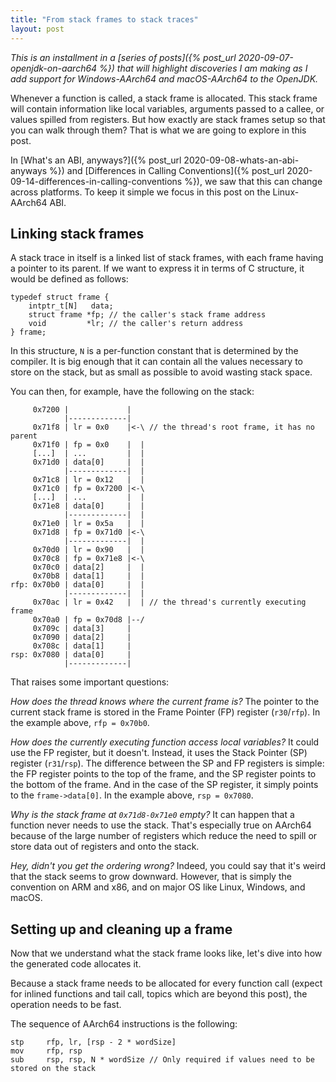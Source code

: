 ```yaml
---
title: "From stack frames to stack traces"
layout: post
---
```


_This is an installment in a [series of posts]({% post_url 2020-09-07-openjdk-on-aarch64 %}) that will highlight discoveries I am making as I add support for Windows-AArch64 and macOS-AArch64 to the OpenJDK._

Whenever a function is called, a stack frame is allocated. This stack frame will contain information like local variables, arguments passed to a callee, or values spilled from registers. But how exactly are stack frames setup so that you can walk through them? That is what we are going to explore in this post.

In [What's an ABI, anyways?]({% post_url 2020-09-08-whats-an-abi-anyways %}) and [Differences in Calling Conventions]({% post_url 2020-09-14-differences-in-calling-conventions %}), we saw that this can change across platforms. To keep it simple we focus in this post on the Linux-AArch64 ABI.

## Linking stack frames

A stack trace in itself is a linked list of stack frames, with each frame having a pointer to its parent. If we want to express it in terms of C structure, it would be defined as follows:

```
typedef struct frame { 
    intptr_t[N]   data;
    struct frame *fp; // the caller's stack frame address
    void         *lr; // the caller's return address
} frame;
```

In this structure, `N` is a per-function constant that is determined by the compiler. It is big enough that it can contain all the values necessary to store on the stack, but as small as possible to avoid wasting stack space. 

You can then, for example, have the following on the stack:

```
     0x7200 |             |
            |-------------|
     0x71f8 | lr = 0x0    |<-\ // the thread's root frame, it has no parent
     0x71f0 | fp = 0x0    |  |
     [...]  | ...         |  |
     0x71d0 | data[0]     |  |
            |-------------|  |
     0x71c8 | lr = 0x12   |  |
     0x71c0 | fp = 0x7200 |<-\
     [...]  | ...         |  |
     0x71e8 | data[0]     |  |
            |-------------|  |
     0x71e0 | lr = 0x5a   |  |
     0x71d8 | fp = 0x71d0 |<-\
            |-------------|  |
     0x70d0 | lr = 0x90   |  |
     0x70c8 | fp = 0x71e8 |<-\
     0x70c0 | data[2]     |  |
     0x70b8 | data[1]     |  |
rfp: 0x70b0 | data[0]     |  |
            |-------------|  |
     0x70ac | lr = 0x42   |  | // the thread's currently executing frame
     0x70a0 | fp = 0x70d8 |--/
     0x709c | data[3]     |
     0x7090 | data[2]     |
     0x708c | data[1]     |
rsp: 0x7080 | data[0]     |
            |-------------|
```

That raises some important questions:

_How does the thread knows where the current frame is?_ The pointer to the current stack frame is stored in the Frame Pointer (FP) register (`r30`/`rfp`). In the example above, `rfp = 0x70b0`.

_How does the currently executing function access local variables?_ It could use the FP register, but it doesn't. Instead, it uses the Stack Pointer (SP) register (`r31`/`rsp`). The difference between the SP and FP registers is simple: the FP register points to the top of the frame, and the SP register points to the bottom of the frame. And in the case of the SP register, it simply points to the `frame->data[0]`. In the example above, `rsp = 0x7080`.

_Why is the stack frame at `0x71d8-0x71e0` empty?_ It can happen that a function never needs to use the stack. That's especially true on AArch64 because of the large number of registers which reduce the need to spill or store data out of registers and onto the stack.

_Hey, didn't you get the ordering wrong?_ Indeed, you could say that it's weird that the stack seems to grow downward. However, that is simply the convention on ARM and x86, and on major OS like Linux, Windows, and macOS. 

## Setting up and cleaning up a frame

Now that we understand what the stack frame looks like, let's dive into how the generated code allocates it.

Because a stack frame needs to be allocated for every function call (expect for inlined functions and tail call, topics which are beyond this post), the operation needs to be fast.

The sequence of AArch64 instructions is the following:

```
stp     rfp, lr, [rsp - 2 * wordSize]
mov     rfp, rsp
sub     rsp, rsp, N * wordSize // Only required if values need to be stored on the stack
```


